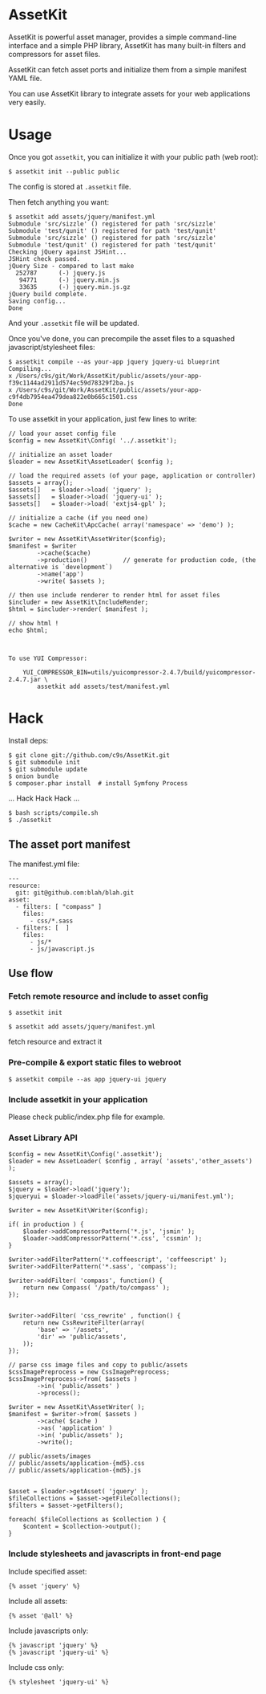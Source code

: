 AssetKit
============

AssetKit is powerful asset manager, provides a simple command-line interface
and a simple PHP library, AssetKit has many built-in filters and compressors for asset files.

AssetKit can fetch asset ports and initialize them from a simple manifest YAML file.

You can use AssetKit library to integrate assets for your web applications very easily.

Usage
=====

Once you got `assetkit`, you can initialize it with your public path (web root):

    $ assetkit init --public public

The config is stored at `.assetkit` file.

Then fetch anything you want:

    $ assetkit add assets/jquery/manifest.yml
    Submodule 'src/sizzle' () registered for path 'src/sizzle'
    Submodule 'test/qunit' () registered for path 'test/qunit'
    Submodule 'src/sizzle' () registered for path 'src/sizzle'
    Submodule 'test/qunit' () registered for path 'test/qunit'
    Checking jQuery against JSHint...
    JSHint check passed.
    jQuery Size - compared to last make
      252787      (-) jquery.js
       94771      (-) jquery.min.js
       33635      (-) jquery.min.js.gz
    jQuery build complete.
    Saving config...
    Done

And your `.assetkit` file will be updated.

Once you've done, you can precompile the asset files to a squashed javascript/stylesheet files:

    $ assetkit compile --as your-app jquery jquery-ui blueprint
    Compiling...
    x /Users/c9s/git/Work/AssetKit/public/assets/your-app-f39c1144ad2911d574ec59d78329f2ba.js
    x /Users/c9s/git/Work/AssetKit/public/assets/your-app-c9f4db7954ea479dea822e0b665c1501.css
    Done

To use assetkit in your application, just few lines to write:

    // load your asset config file
    $config = new AssetKit\Config( '../.assetkit');

    // initialize an asset loader
    $loader = new AssetKit\AssetLoader( $config );

    // load the required assets (of your page, application or controller)
    $assets = array();
    $assets[]   = $loader->load( 'jquery' );
    $assets[]   = $loader->load( 'jquery-ui' );
    $assets[]   = $loader->load( 'extjs4-gpl' );

    // initialize a cache (if you need one)
    $cache = new CacheKit\ApcCache( array('namespace' => 'demo') );

    $writer = new AssetKit\AssetWriter($config);
    $manifest = $writer
            ->cache($cache)
            ->production()          // generate for production code, (the alternative is `development`)
            ->name('app')
            ->write( $assets );

    // then use include renderer to render html for asset files
    $includer = new AssetKit\IncludeRender;
    $html = $includer->render( $manifest );

    // show html !
    echo $html;



    To use YUI Compressor:

        YUI_COMPRESSOR_BIN=utils/yuicompressor-2.4.7/build/yuicompressor-2.4.7.jar \
            assetkit add assets/test/manifest.yml

Hack
=======

Install deps:

    $ git clone git://github.com/c9s/AssetKit.git
    $ git submodule init
    $ git submodule update
    $ onion bundle
    $ composer.phar install  # install Symfony Process

... Hack Hack Hack ...

    $ bash scripts/compile.sh
    $ ./assetkit


## The asset port manifest

The manifest.yml file:

    ---
    resource:
      git: git@github.com:blah/blah.git
    asset:
      - filters: [ "compass" ]
        files:
          - css/*.sass
      - filters: [  ]
        files:
          - js/*
          - js/javascript.js


## Use flow

### Fetch remote resource and include to asset config

    $ assetkit init 

    $ assetkit add assets/jquery/manifest.yml

fetch resource and extract it

### Pre-compile & export static files to webroot

    $ assetkit compile --as app jquery-ui jquery


### Include assetkit in your application

Please check public/index.php file for example.




### Asset Library API

    $config = new AssetKit\Config('.assetkit');
    $loader = new AssetLoader( $config , array( 'assets','other_assets')  );

    $assets = array();
    $jquery = $loader->load('jquery');
    $jqueryui = $loader->loadFile('assets/jquery-ui/manifest.yml');

    $writer = new AssetKit\Writer($config);

    if( in production ) {
        $loader->addCompressorPattern('*.js', 'jsmin' );
        $loader->addCompressorPattern('*.css', 'cssmin' );
    }

    $writer->addFilterPattern('*.coffeescript', 'coffeescript' );
    $writer->addFilterPattern('*.sass', 'compass');

    $writer->addFilter( 'compass', function() {
        return new Compass( '/path/to/compass' );
    });


    $writer->addFilter( 'css_rewrite' , function() {
        return new CssRewriteFilter(array( 
            'base' => '/assets',
            'dir' => 'public/assets',
        ));
    });

    // parse css image files and copy to public/assets
    $cssImagePreprocess = new CssImagePreprocess;
    $cssImagePreprocess->from( $assets )
            ->in( 'public/assets' )
            ->process();

    $writer = new AssetKit\AssetWriter( );
    $manifest = $writer->from( $assets )
            ->cache( $cache )
            ->as( 'application' )
            ->in( 'public/assets' );
            ->write();

    // public/assets/images
    // public/assets/application-{md5}.css
    // public/assets/application-{md5}.js


    $asset = $loader->getAsset( 'jquery' );
    $fileCollections = $asset->getFileCollections();
    $filters = $asset->getFilters();

    foreach( $fileCollections as $collection ) {
        $content = $collection->output();
    }

### Include stylesheets and javascripts in front-end page

Include specified asset:

    {% asset 'jquery' %}

Include all assets:

    {% asset '@all' %}

Include javascripts only:

    {% javascript 'jquery' %}
    {% javascript 'jquery-ui' %}

Include css only:

    {% stylesheet 'jquery-ui' %}
